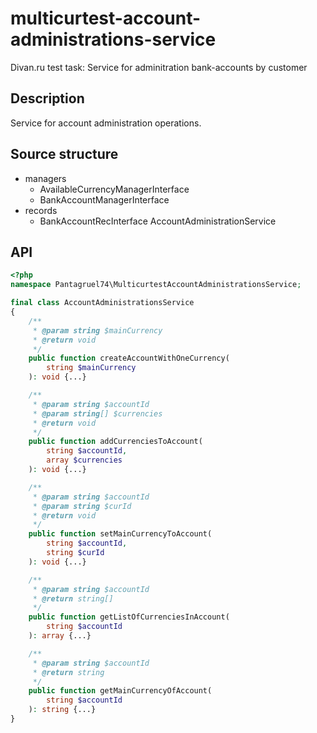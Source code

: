 # multicurtest-account-administrations-service
Divan.ru test task: Service for adminitration bank-accounts by customer


## Description
Service for account administration operations.


## Source structure
- managers
  - AvailableCurrencyManagerInterface
  - BankAccountManagerInterface
- records
  - BankAccountRecInterface
AccountAdministrationService


## API
```php
<?php
namespace Pantagruel74\MulticurtestAccountAdministrationsService;

final class AccountAdministrationsService
{
    /**
     * @param string $mainCurrency
     * @return void
     */
    public function createAccountWithOneCurrency(
        string $mainCurrency
    ): void {...}

    /**
     * @param string $accountId
     * @param string[] $currencies
     * @return void
     */
    public function addCurrenciesToAccount(
        string $accountId,
        array $currencies
    ): void {...}

    /**
     * @param string $accountId
     * @param string $curId
     * @return void
     */
    public function setMainCurrencyToAccount(
        string $accountId,
        string $curId
    ): void {...}

    /**
     * @param string $accountId
     * @return string[]
     */
    public function getListOfCurrenciesInAccount(
        string $accountId
    ): array {...}

    /**
     * @param string $accountId
     * @return string
     */
    public function getMainCurrencyOfAccount(
        string $accountId
    ): string {...}
}
```